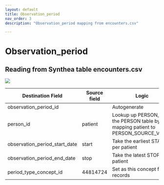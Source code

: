 ```yaml
---
layout: default
title: Observation_period
nav_order: 3
description: "Observation_period mapping from encounters.csv"

---
```


# Observation_period

## Reading from Synthea table encounters.csv

![](syntheaETL_files/image10.png)

| Destination Field | Source field | Logic | Comment field |
| --- | --- | --- | --- |
| observation_period_id |  |Autogenerate  |  |
| person_id | patient | Lookup up PERSON_ID in the PERSON table by mapping patient to PERSON_SOURCE_VALUE |  |
| observation_period_start_date | start | Take the earliest START per patient |  |
| observation_period_end_date | stop | Take the latest STOP per patient |  |
| period_type_concept_id | 44814724 | Set as this concept for all records  |  |
